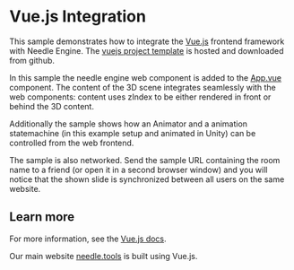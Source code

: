 # Vue.js Integration

This sample demonstrates how to integrate the [Vue.js](https://vuejs.org/) frontend framework with Needle Engine. The [vuejs project template](https://github.com/needle-engine/vuejs-sample) is hosted and downloaded from github.  

In this sample the needle engine web component is added to the [App.vue](https://github.com/needle-engine/vuejs-sample/blob/0d0e5b265c5dd26a65148fa3a94a0d1d5191e441/src/App.vue#L26) component. The content of the 3D scene integrates seamlessly with the web components: content uses zIndex to be either rendered in front or behind the 3D content.

Additionally the sample shows how an Animator and a animation statemachine (in this example setup and animated in Unity) can be controlled from the web frontend.   

The sample is also networked. Send the sample URL containing the room name to a friend (or open it in a second browser window) and you will notice that the shown slide is synchronized between all users on the same website.

## Learn more

For more information, see the [Vue.js docs](https://vuejs.org/guide/introduction.html).

Our main website [needle.tools](https://needle.tools) is built using Vue.js.

